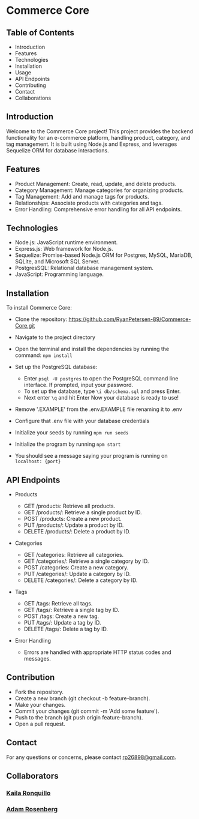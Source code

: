 # Commerce Core

## Table of Contents
- Introduction
- Features
- Technologies
- Installation
- Usage
- API Endpoints
- Contributing
- Contact
- Collaborations

## Introduction

Welcome to the Commerce Core project! This project provides the backend functionality for an e-commerce platform, handling product, category, and tag management. It is built using Node.js and Express, and leverages Sequelize ORM for database interactions.

## Features

- Product Management: Create, read, update, and delete products.
- Category Management: Manage categories for organizing products.
- Tag Management: Add and manage tags for products.
- Relationships: Associate products with categories and tags.
- Error Handling: Comprehensive error handling for all API endpoints.

## Technologies

- Node.js: JavaScript runtime environment.
- Express.js: Web framework for Node.js.
- Sequelize: Promise-based Node.js ORM for Postgres, MySQL, MariaDB, SQLite, and Microsoft SQL Server.
- PostgresSQL: Relational database management system.
- JavaScript: Programming language.

## Installation

To install Commerce Core:

- Clone the repository: https://github.com/RyanPetersen-89/Commerce-Core.git

- Navigate to the project directory

- Open the terminal and install the dependencies by running the command: `npm install`

- Set up the PostgreSQL database:

  - Enter `psql -U postgres` to open the PostgreSQL command line interface. If prompted, input your password.
  - To set up the database, type `\i db/schema.sql` and press Enter.
  - Next enter `\q` and hit Enter
  Now your database is ready to use!

- Remove '.EXAMPLE' from the .env.EXAMPLE file renaming it to .env

- Configure that .env file with your database credentials

- Initialize your seeds by running `npm run seeds`

- Initialize the program by running `npm start`

- You should see a message saying your program is running on `localhost: {port}`


## API Endpoints

- Products
  - GET /products: Retrieve all products.
  - GET /products/: Retrieve a single product by ID.
  - POST /products: Create a new product.
  - PUT /products/: Update a product by ID.
  - DELETE /products/: Delete a product by ID.

- Categories
  - GET /categories: Retrieve all categories.
  - GET /categories/: Retrieve a single category by ID.
  - POST /categories: Create a new category.
  - PUT /categories/: Update a category by ID.
  - DELETE /categories/: Delete a category by ID.

- Tags
  - GET /tags: Retrieve all tags.
  - GET /tags/: Retrieve a single tag by ID.
  - POST /tags: Create a new tag.
  - PUT /tags/: Update a tag by ID.
  - DELETE /tags/: Delete a tag by ID.

- Error Handling
  - Errors are handled with appropriate HTTP status codes and messages.

## Contribution
  - Fork the repository.
  - Create a new branch (git checkout -b feature-branch).
  - Make your changes.
  - Commit your changes (git commit -m 'Add some feature').
  - Push to the branch (git push origin feature-branch).
  - Open a pull request.

## Contact
For any questions or concerns, please contact rp26898@gmail.com.

## Collaborators

### [Kaila Ronquillo](https://github.com/girlnotfound)

### [Adam Rosenberg](https://github.com/AcoderRose)



